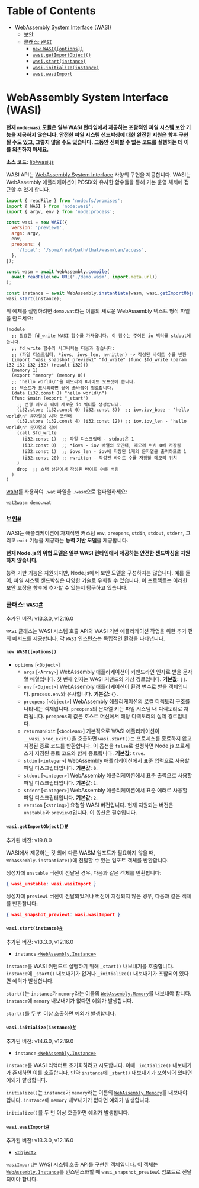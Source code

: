 # Table of Contents

- [WebAssembly System Interface (WASI)](#webassembly-system-interface-wasi)
    - [보안](#보안)
    - [클래스: `WASI`](#클래스-wasi)
      - [`new WASI([options])`](#new-wasioptions)
      - [`wasi.getImportObject()`](#wasigetimportobject)
      - [`wasi.start(instance)`](#wasistartinstance)
      - [`wasi.initialize(instance)`](#wasiinitializeinstance)
      - [`wasi.wasiImport`](#wasiwasiimport)

# WebAssembly System Interface (WASI)

**현재 `node:wasi` 모듈은 일부 WASI 런타임에서 제공하는 포괄적인 파일 시스템 보안 기능을 제공하지 않습니다. 안전한 파일 시스템 샌드박싱에 대한 완전한 지원은 향후 구현될 수도 있고, 그렇지 않을 수도 있습니다. 그동안 신뢰할 수 없는 코드를 실행하는 데 이를 의존하지 마세요.**

**소스 코드:** [lib/wasi.js](https://github.com/nodejs/node/blob/v23.5.0/lib/wasi.js)

WASI API는 [WebAssembly System Interface](https://wasi.dev/) 사양의 구현을 제공합니다. WASI는 WebAssembly 애플리케이션이 POSIX와 유사한 함수들을 통해 기본 운영 체제에 접근할 수 있게 합니다.

```js
import { readFile } from 'node:fs/promises';
import { WASI } from 'node:wasi';
import { argv, env } from 'node:process';

const wasi = new WASI({
  version: 'preview1',
  args: argv,
  env,
  preopens: {
    '/local': '/some/real/path/that/wasm/can/access',
  },
});

const wasm = await WebAssembly.compile(
  await readFile(new URL('./demo.wasm', import.meta.url))
);

const instance = await WebAssembly.instantiate(wasm, wasi.getImportObject());
wasi.start(instance);
```

위 예제를 실행하려면 `demo.wat`라는 이름의 새로운 WebAssembly 텍스트 형식 파일을 만드세요:

```text
(module
  ;; 필요한 fd_write WASI 함수를 가져옵니다. 이 함수는 주어진 io 벡터를 stdout에 씁니다.
  ;; fd_write 함수의 시그니처는 다음과 같습니다:
  ;; (파일 디스크립터, *iovs, iovs_len, nwritten) -> 작성된 바이트 수를 반환
  (import "wasi_snapshot_preview1" "fd_write" (func $fd_write (param i32 i32 i32 i32) (result i32)))
  (memory 1)
  (export "memory" (memory 0))
  ;; 'hello world\n'을 메모리의 8바이트 오프셋에 씁니다.
  ;; 텍스트가 표시되려면 끝에 줄바꿈이 필요합니다.
  (data (i32.const 8) "hello world\n")
  (func $main (export "_start")
    ;; 선형 메모리 내에 새로운 io 벡터를 생성합니다.
    (i32.store (i32.const 0) (i32.const 8))  ;; iov.iov_base - 'hello world\n' 문자열의 시작 포인터
    (i32.store (i32.const 4) (i32.const 12)) ;; iov.iov_len - 'hello world\n' 문자열의 길이
    (call $fd_write
      (i32.const 1)  ;; 파일 디스크립터 - stdout은 1
      (i32.const 0)  ;; *iovs - iov 배열의 포인터, 메모리 위치 0에 저장됨
      (i32.const 1)  ;; iovs_len - iov에 저장된 1개의 문자열을 출력하므로 1
      (i32.const 20) ;; nwritten - 작성된 바이트 수를 저장할 메모리 위치
    )
    drop  ;; 스택 상단에서 작성된 바이트 수를 버림
  )
)
```

[wabt](https://github.com/WebAssembly/wabt)를 사용하여 `.wat` 파일을 `.wasm`으로 컴파일하세요:

```bash
wat2wasm demo.wat
```


### 보안[#](https://nodejs.org/docs/latest/api/wasi.html#security)

WASI는 애플리케이션에 자체적인 커스텀 `env`, `preopens`, `stdin`, `stdout`, `stderr`, 그리고 `exit` 기능을 제공하는 **능력 기반 모델**을 제공합니다.

**현재 Node.js의 위협 모델은 일부 WASI 런타임에서 제공하는 안전한 샌드박싱을 지원하지 않습니다.**

능력 기반 기능은 지원되지만, Node.js에서 보안 모델을 구성하지는 않습니다. 예를 들어, 파일 시스템 샌드박싱은 다양한 기술로 우회될 수 있습니다. 이 프로젝트는 이러한 보안 보장을 향후에 추가할 수 있는지 탐구하고 있습니다.


### 클래스: `WASI`[#](https://nodejs.org/docs/latest/api/wasi.html#class-wasi)

추가된 버전: v13.3.0, v12.16.0

`WASI` 클래스는 WASI 시스템 호출 API와 WASI 기반 애플리케이션 작업을 위한 추가 편의 메서드를 제공합니다. 각 `WASI` 인스턴스는 독립적인 환경을 나타냅니다.


#### `new WASI([options])`

- `options` [`<Object>`]
  - `args` [`<Array>`] WebAssembly 애플리케이션이 커맨드라인 인자로 받을 문자열 배열입니다. 첫 번째 인자는 WASI 커맨드의 가상 경로입니다. **기본값:** `[]`.
  - `env` [`<Object>`] WebAssembly 애플리케이션이 환경 변수로 받을 객체입니다. `process.env`와 유사합니다. **기본값:** `{}`.
  - `preopens` [`<Object>`] WebAssembly 애플리케이션의 로컬 디렉토리 구조를 나타내는 객체입니다. `preopens`의 문자열 키는 파일 시스템 내 디렉토리로 처리됩니다. `preopens`의 값은 호스트 머신에서 해당 디렉토리의 실제 경로입니다.
  - `returnOnExit` [`<boolean>`] 기본적으로 WASI 애플리케이션이 `__wasi_proc_exit()`을 호출하면 `wasi.start()`는 프로세스를 종료하지 않고 지정된 종료 코드를 반환합니다. 이 옵션을 `false`로 설정하면 Node.js 프로세스가 지정된 종료 코드와 함께 종료됩니다. **기본값:** `true`.
  - `stdin` [`<integer>`] WebAssembly 애플리케이션에서 표준 입력으로 사용할 파일 디스크립터입니다. **기본값:** `0`.
  - `stdout` [`<integer>`] WebAssembly 애플리케이션에서 표준 출력으로 사용할 파일 디스크립터입니다. **기본값:** `1`.
  - `stderr` [`<integer>`] WebAssembly 애플리케이션에서 표준 에러로 사용할 파일 디스크립터입니다. **기본값:** `2`.
  - `version` [`<string>`] 요청할 WASI 버전입니다. 현재 지원되는 버전은 `unstable`과 `preview1`입니다. 이 옵션은 필수입니다.


#### `wasi.getImportObject()`[#](https://nodejs.org/docs/latest/api/wasi.html#wasigetimportobject)

추가된 버전: v19.8.0

WASI에서 제공하는 것 외에 다른 WASM 임포트가 필요하지 않을 때, `WebAssembly.instantiate()`에 전달할 수 있는 임포트 객체를 반환합니다.

생성자에 `unstable` 버전이 전달된 경우, 다음과 같은 객체를 반환합니다:

```json
{ wasi_unstable: wasi.wasiImport }
```

생성자에 `preview1` 버전이 전달되었거나 버전이 지정되지 않은 경우, 다음과 같은 객체를 반환합니다:

```json
{ wasi_snapshot_preview1: wasi.wasiImport }
```


#### `wasi.start(instance)`[#](https://nodejs.org/docs/latest/api/wasi.html#wasistartinstance)

추가된 버전: v13.3.0, v12.16.0

-   `instance` [`<WebAssembly.Instance>`](https://developer.mozilla.org/en-US/docs/Web/JavaScript/Reference/Global_Objects/WebAssembly/Instance)

`instance`를 WASI 커맨드로 실행하기 위해 `_start()` 내보내기를 호출합니다. `instance`에 `_start()` 내보내기가 없거나 `_initialize()` 내보내기가 포함되어 있다면 예외가 발생합니다.

`start()`는 `instance`가 `memory`라는 이름의 [`WebAssembly.Memory`](https://developer.mozilla.org/en-US/docs/Web/JavaScript/Reference/Global_Objects/WebAssembly/Memory)를 내보내야 합니다. `instance`에 `memory` 내보내기가 없다면 예외가 발생합니다.

`start()`를 두 번 이상 호출하면 예외가 발생합니다.


#### `wasi.initialize(instance)`[#](https://nodejs.org/docs/latest/api/wasi.html#wasiinitializeinstance)

추가된 버전: v14.6.0, v12.19.0

-   `instance` [`<WebAssembly.Instance>`](https://developer.mozilla.org/en-US/docs/Web/JavaScript/Reference/Global_Objects/WebAssembly/Instance)

`instance`를 WASI 리액터로 초기화하려고 시도합니다. 이때 `_initialize()` 내보내기가 존재하면 이를 호출합니다. 만약 `instance`에 `_start()` 내보내기가 포함되어 있다면 예외가 발생합니다.

`initialize()`는 `instance`가 `memory`라는 이름의 [`WebAssembly.Memory`](https://developer.mozilla.org/en-US/docs/Web/JavaScript/Reference/Global_Objects/WebAssembly/Memory)를 내보내야 합니다. `instance`에 `memory` 내보내기가 없다면 예외가 발생합니다.

`initialize()`를 두 번 이상 호출하면 예외가 발생합니다.


#### `wasi.wasiImport`[#](https://nodejs.org/docs/latest/api/wasi.html#wasiwasiimport)

추가된 버전: v13.3.0, v12.16.0

-   [`<Object>`](https://developer.mozilla.org/en-US/docs/Web/JavaScript/Reference/Global_Objects/Object)

`wasiImport`는 WASI 시스템 호출 API를 구현한 객체입니다. 이 객체는 [`WebAssembly.Instance`](https://developer.mozilla.org/en-US/docs/Web/JavaScript/Reference/Global_Objects/WebAssembly/Instance)를 인스턴스화할 때 `wasi_snapshot_preview1` 임포트로 전달되어야 합니다.


